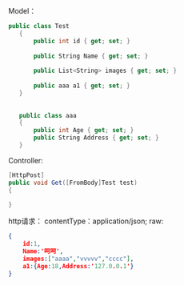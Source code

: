 Model：
```csharp
public class Test
   {
       public int id { get; set; }
 
       public String Name { get; set; }
 
       public List<String> images { get; set; }
 
       public aaa a1 { get; set; }
   }
 
 
   public class aaa
   {
       public int Age { get; set; }
       public String Address { get; set; }
   }
```

Controller:

```csharp
[HttpPost]
public void Get([FromBody]Test test)
{
            
}
```

http请求：
contentType：application/json;
raw:
```JSON
{ 　　
	id:1, 　　
	Name:'呵呵', 　　
	images:["aaaa","vvvvv","cccc"], 　　
	a1:{Age:18,Address:'127.0.0.1'} 
}
```